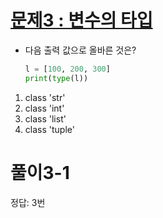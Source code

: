# [문제3 : 변수의 타입](https://www.notion.so/6451590a8e6647a58da208abe5b99ee5)

- 다음 출력 값으로 올바른 것은?

  ``` python
  l = [100, 200, 300]
  print(type(l))
  ```

1. class 'str'
2. class 'int'
3. class 'list'
4. class 'tuple'

# 풀이3-1

정답: 3번

